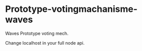 # Prototype-votingmachanisme-waves
Waves Prototype voting mech.


Change localhost in your full node api.

